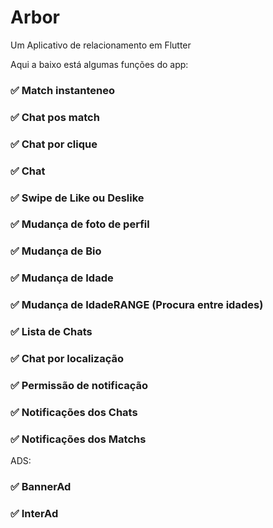 # Arbor

Um Aplicativo de relacionamento em Flutter

Aqui a baixo está algumas funções do app:

<h3>✅ Match instanteneo</h3>
<h3>✅ Chat pos match</h3>
<h3>✅ Chat por clique</h3>
<h3>✅ Chat</h3>
<h3>✅ Swipe de Like ou Deslike</h3>
<h3>✅ Mudança de foto de perfil</h3>
<h3>✅ Mudança de Bio</h3>
<h3>✅ Mudança de Idade</h3>
<h3>✅ Mudança de IdadeRANGE (Procura entre idades)</h3>
<h3>✅ Lista de Chats</h3>
<h3>✅ Chat por localização</h3>
<h3>✅ Permissão de notificação</h3>
<h3>✅ Notificações dos Chats</h3>
<h3>✅ Notificações dos Matchs</h3>

ADS:

<h3>✅ BannerAd</h3>
<h3>✅ InterAd</h3>